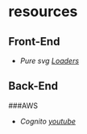 # resources

## Front-End
- *Pure svg [Loaders](https://codepen.io/nikhil8krishnan/pen/rVoXJa)*

## Back-End
###AWS
- *Cognito [youtube](https://www.youtube.com/watch?v=EaDMG4amEfk)*
